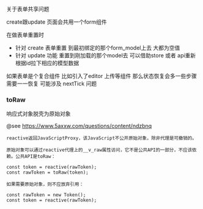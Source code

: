 
关于表单共享问题


create跟update 页面会共用一个form组件

在做表单重置时 
- 针对 create 表单重置 到最初绑定的那个form_model上去 大都为空值
- 针对 update 功能 重置到刚加载的那个model去 可以借助store 或者 api重新根据id拉下相应的模型数据

如果表单是个复合组件 比如引入了editor 上传等组件 那么状态恢复会多一些步骤 需要一一恢复
可能涉及 nextTick 问题

### toRaw

响应式对象脱壳为原始对象 

@see https://www.5axxw.com/questions/content/ndzbnq
>>> 
    reactive返回JavaScriptProxy，该JavaScript不公开原始对象，除非代理是可撤销的。

    原始对象可以通过reactive代理上的__v_raw属性访问，它不是公共API的一部分，不应该依赖。公共API是toRaw：

    const token = reactive(rawToken);
    const rawToken = toRaw(token);

    如果需要原始对象，则不应放弃引用：

    const rawToken = new Token();
    const token = reactive(rawToken);

